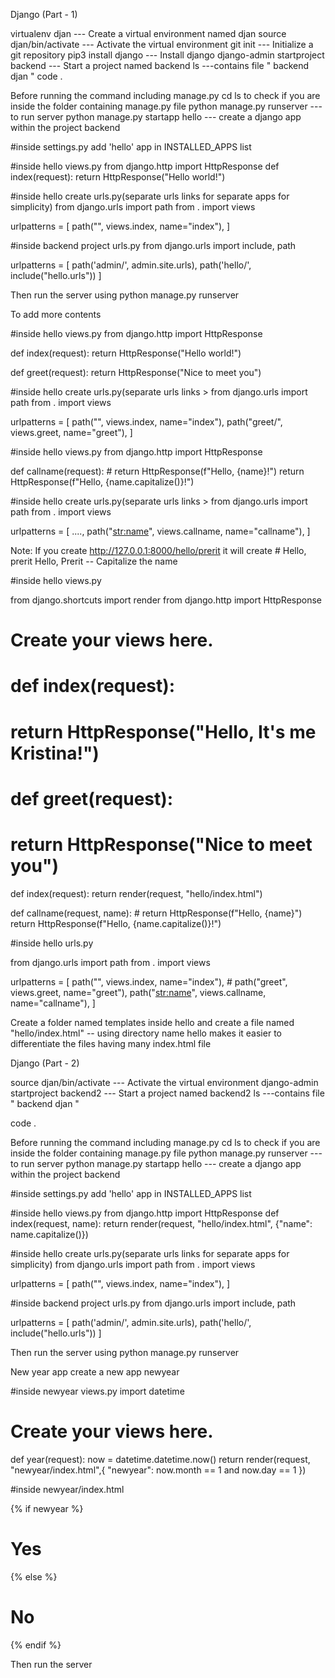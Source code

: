Django (Part - 1)

virtualenv djan --- Create a virtual environment named djan
source djan/bin/activate --- Activate the virtual environment
git init --- Initialize a git repository
pip3 install django --- Install django
django-admin startproject backend --- Start a project named backend
ls
---contains file " backend  djan "
code .

Before running the command including manage.py 
cd <projectname>
ls 
to check if you are inside the folder containing manage.py file
python manage.py runserver --- to run server
python manage.py startapp hello --- create a django app within the project backend

#inside settings.py
add 'hello' app in INSTALLED_APPS list 

#inside hello views.py
from django.http import HttpResponse
def index(request):
    return HttpResponse("Hello world!")

#inside hello create urls.py(separate urls links for separate apps for simplicity)
from django.urls import path
from . import views

urlpatterns = [
    path("", views.index, name="index"),
]

#inside backend project urls.py
from django.urls import include, path

urlpatterns = [
    path('admin/', admin.site.urls),
    path('hello/', include("hello.urls"))
]

Then run the server using
python manage.py runserver

To add more contents

#inside hello views.py
from django.http import HttpResponse

def index(request):
    return HttpResponse("Hello world!")

def greet(request):
    return HttpResponse("Nice to meet you")

#inside hello create urls.py(separate urls links >
from django.urls import path
from . import views

urlpatterns = [
    path("", views.index, name="index"),
    path("greet/", views.greet, name="greet"), 
]

#inside hello views.py
from django.http import HttpResponse

def callname(request):
    # return HttpResponse(f"Hello, {name}!")
    return HttpResponse(f"Hello, {name.capitalize()}!")


#inside hello create urls.py(separate urls links >
from django.urls import path
from . import views

urlpatterns = [
    ....,
    path("<str:name>", views.callname, name="callname"),
]

Note: If you create http://127.0.0.1:8000/hello/prerit
it will create
	# Hello, prerit
	Hello, Prerit -- Capitalize the name

#inside hello views.py

from django.shortcuts import render
from django.http import HttpResponse

# Create your views here.
# def index(request):
#     return HttpResponse("Hello, It's me Kristina!")

# def greet(request):
#     return HttpResponse("Nice to meet you")

def index(request):
    return render(request, "hello/index.html")

def callname(request, name):
    # return HttpResponse(f"Hello, {name}")
    return HttpResponse(f"Hello, {name.capitalize()}!")


#inside hello urls.py

from django.urls import path
from . import views

urlpatterns = [
    path("", views.index, name="index"),
    # path("greet", views.greet, name="greet"),
    path("<str:name>", views.callname, name="callname"),
]

Create a folder named templates inside hello
and create a file named "hello/index.html" -- using directory name hello makes it easier to differentiate the files having many index.html file

Django (Part - 2)

source djan/bin/activate --- Activate the virtual environment
django-admin startproject backend2 --- Start a project named backend2
ls
---contains file " backend  djan "

code .

Before running the command including manage.py 
cd <projectname>
ls 
to check if you are inside the folder containing manage.py file
python manage.py runserver --- to run server
python manage.py startapp hello --- create a django app within the project backend

#inside settings.py
add 'hello' app in INSTALLED_APPS list 

#inside hello views.py
from django.http import HttpResponse
def index(request, name):
    return render(request, "hello/index.html", {"name": name.capitalize()})

#inside hello create urls.py(separate urls links for separate apps for simplicity)
from django.urls import path
from . import views

urlpatterns = [
    path("", views.index, name="index"),
]

#inside backend project urls.py
from django.urls import include, path

urlpatterns = [
    path('admin/', admin.site.urls),
    path('hello/', include("hello.urls"))
]

Then run the server using
python manage.py runserver

New year app
create a new app newyear

#inside newyear views.py
import datetime

# Create your views here.
def year(request):
    now = datetime.datetime.now()
    return render(request, "newyear/index.html",{
        "newyear": now.month == 1 and now.day == 1
        })
        
#inside newyear/index.html
<!DOCTYPE html>
<html lang="en">
<head>
    <meta charset="UTF-8">
    <meta name="viewport" content="width=device-width, initial-scale=1.0">
    <title>newyear</title>
</head>
<body>
    {% if newyear %}
        <h1>Yes</h1>
    {% else %}
        <h1>No</h1>
    {% endif %}
</body>
</html>

Then run the server





